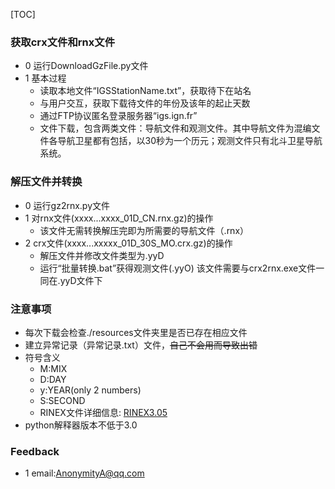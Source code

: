[TOC]

### 获取crx文件和rnx文件  ###
- 0 运行DownloadGzFile.py文件
- 1 基本过程
	- 读取本地文件“IGSStationName.txt”，获取待下在站名
	- 与用户交互，获取下载待文件的年份及该年的起止天数
	- 通过FTP协议匿名登录服务器“igs.ign.fr”
	- 文件下载，包含两类文件：导航文件和观测文件。其中导航文件为混编文件各导航卫星都有包括，以30秒为一个历元；观测文件只有北斗卫星导航系统。

### 解压文件并转换 ###
- 0 运行gz2rnx.py文件
- 1 对rnx文件(xxxx...xxxx_01D_CN.rnx.gz)的操作
	- 该文件无需转换解压完即为所需要的导航文件（.rnx）
- 2 crx文件(xxxx...xxxxx_01D_30S_MO.crx.gz)的操作
	- 解压文件并修改文件类型为.yyD
	- 运行“批量转换.bat”获得观测文件(.yyO)
		该文件需要与crx2rnx.exe文件一同在.yyD文件下

### 注意事项 ###
- 每次下载会检查./resources文件夹里是否已存在相应文件
- 建立异常记录（异常记录.txt）文件，~~自己不会用而导致出错~~
- 符号含义
	- M:MIX
	- D:DAY
	- y:YEAR(only 2 numbers)
	- S:SECOND
	- RINEX文件详细信息:  [RINEX3.05](https://files.igs.org/pub/data/format/rinex305.pdf "RINEX305")
- python解释器版本不低于3.0

### Feedback ###
- 1 email:AnonymityA@qq.com